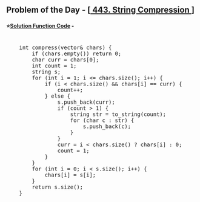 ## Problem of the Day - [<a href="https://leetcode.com/problems/string-compression/description/"> 443. String Compression </a>]


#### ⭐<ins>Solution Function Code</ins> -
<pre>

    int compress(vector<char>& chars) {
        if (chars.empty()) return 0;
        char curr = chars[0];
        int count = 1;
        string s;
        for (int i = 1; i <= chars.size(); i++) {
            if (i < chars.size() && chars[i] == curr) {
                count++;
            } else {
                s.push_back(curr);
                if (count > 1) {
                    string str = to_string(count);
                    for (char c : str) {
                        s.push_back(c);
                    }
                }
                curr = i < chars.size() ? chars[i] : 0;
                count = 1;
            }
        }
        for (int i = 0; i < s.size(); i++) {
            chars[i] = s[i];
        }
        return s.size();
    }
</pre>
